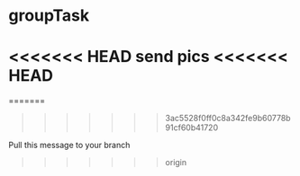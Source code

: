 # groupTask
<<<<<<< HEAD
send pics
<<<<<<< HEAD
=======
=======
>>>>>>> 3ac5528f0ff0c8a342fe9b60778b91cf60b41720

Pull this message to your branch
>>>>>>> origin

